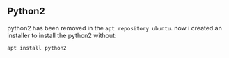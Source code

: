 ## Python2
python2 has been removed in the `apt repository ubuntu`. now i created an installer to install the python2 without:
```
apt install python2
```
